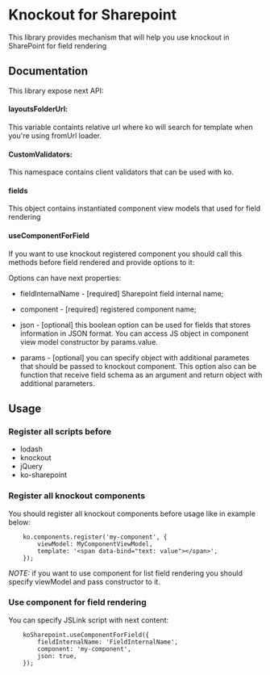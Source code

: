 # Knockout for Sharepoint

This library provides mechanism that will help you use knockout in SharePoint for field rendering


## Documentation

This library expose next API:


#### layoutsFolderUrl: 

This variable containts relative url where ko will search for template when you're using fromUrl loader.


#### CustomValidators: 

This namespace contains client validators that can be used with ko.
		

#### fields

This object contains instantiated component view models that used for field rendering


#### useComponentForField

If you want to use knockout registered component you should call this methods before field rendered and provide options to it:

Options can have next properties:

- fieldInternalName - [required] Sharepoint field internal name;

- component - [required] registered component name;

- json - [optional] this boolean option can be used for fields that stores information in JSON format. You can access JS object in component view model constructor by params.value.

- params - [optional] you can specify object with additional parametes that should be passed to knockout component. This option also can be function that receive field schema as an argument and return object with additional parameters.


## Usage


### Register all scripts before 

- lodash 
- knockout
- jQuery
- ko-sharepoint 


### Register all knockout components

You should register all knockout components before usage like in example below:

```
	ko.components.register('my-component', {
		viewModel: MyComponentViewModel,
		template: '<span data-bind="text: value"></span>',
	});

```

*NOTE:* if you want to use component for list field rendering you should specify viewModel and pass constructor to it.


### Use component for field rendering

You can specify JSLink script with next content:

```
	koSharepoint.useComponentForField({
		fieldInternalName: 'FieldInternalName',
		component: 'my-component',
		json: true,
	});

```

